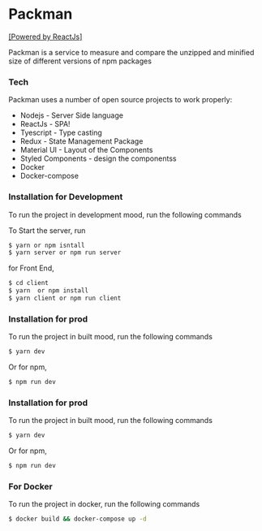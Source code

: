 # Packman

[[Powered by ReactJs]](https://reactjs.org/)

Packman is a service to measure and compare the unzipped and minified size of different versions of npm packages

### Tech

Packman uses a number of open source projects to work properly:

-   Nodejs - Server Side language
-   ReactJs - SPA!
-   Tyescript - Type casting
-   Redux - State Management Package
-   Material UI - Layout of the Components
-   Styled Components - design the componentss
-   Docker
-   Docker-compose

### Installation for Development

To run the project in development mood, run the following commands

To Start the server, run

```sh
$ yarn or npm isntall
$ yarn server or npm run server
```

for Front End,

```sh
$ cd client
$ yarn  or npm install
$ yarn client or npm run client
```

### Installation for prod

To run the project in built mood, run the following commands

```sh
$ yarn dev
```

Or for npm,

```sh
$ npm run dev
```

### Installation for prod

To run the project in built mood, run the following commands

```sh
$ yarn dev
```

Or for npm,

```sh
$ npm run dev
```

### For Docker

To run the project in docker, run the following commands

```sh
$ docker build && docker-compose up -d
```

